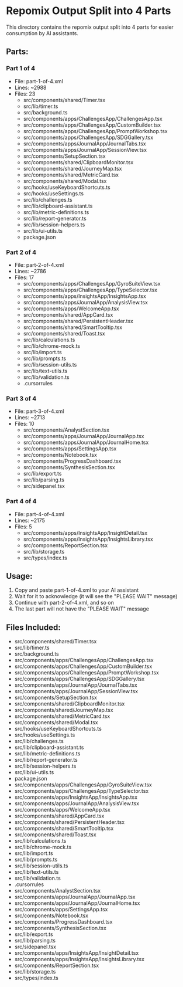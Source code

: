# Repomix Output Split into 4 Parts

This directory contains the repomix output split into 4 parts for easier consumption by AI assistants.

## Parts:
### Part 1 of 4
- File: part-1-of-4.xml
- Lines: ~2988
- Files: 23
  - src/components/shared/Timer.tsx
  - src/lib/timer.ts
  - src/background.ts
  - src/components/apps/ChallengesApp/ChallengesApp.tsx
  - src/components/apps/ChallengesApp/CustomBuilder.tsx
  - src/components/apps/ChallengesApp/PromptWorkshop.tsx
  - src/components/apps/ChallengesApp/SDGGallery.tsx
  - src/components/apps/JournalApp/JournalTabs.tsx
  - src/components/apps/JournalApp/SessionView.tsx
  - src/components/SetupSection.tsx
  - src/components/shared/ClipboardMonitor.tsx
  - src/components/shared/JourneyMap.tsx
  - src/components/shared/MetricCard.tsx
  - src/components/shared/Modal.tsx
  - src/hooks/useKeyboardShortcuts.ts
  - src/hooks/useSettings.ts
  - src/lib/challenges.ts
  - src/lib/clipboard-assistant.ts
  - src/lib/metric-definitions.ts
  - src/lib/report-generator.ts
  - src/lib/session-helpers.ts
  - src/lib/ui-utils.ts
  - package.json

### Part 2 of 4
- File: part-2-of-4.xml
- Lines: ~2786
- Files: 17
  - src/components/apps/ChallengesApp/GyroSuiteView.tsx
  - src/components/apps/ChallengesApp/TypeSelector.tsx
  - src/components/apps/InsightsApp/InsightsApp.tsx
  - src/components/apps/JournalApp/AnalysisView.tsx
  - src/components/apps/WelcomeApp.tsx
  - src/components/shared/AppCard.tsx
  - src/components/shared/PersistentHeader.tsx
  - src/components/shared/SmartTooltip.tsx
  - src/components/shared/Toast.tsx
  - src/lib/calculations.ts
  - src/lib/chrome-mock.ts
  - src/lib/import.ts
  - src/lib/prompts.ts
  - src/lib/session-utils.ts
  - src/lib/text-utils.ts
  - src/lib/validation.ts
  - .cursorrules

### Part 3 of 4
- File: part-3-of-4.xml
- Lines: ~2713
- Files: 10
  - src/components/AnalystSection.tsx
  - src/components/apps/JournalApp/JournalApp.tsx
  - src/components/apps/JournalApp/JournalHome.tsx
  - src/components/apps/SettingsApp.tsx
  - src/components/Notebook.tsx
  - src/components/ProgressDashboard.tsx
  - src/components/SynthesisSection.tsx
  - src/lib/export.ts
  - src/lib/parsing.ts
  - src/sidepanel.tsx

### Part 4 of 4
- File: part-4-of-4.xml
- Lines: ~2175
- Files: 5
  - src/components/apps/InsightsApp/InsightDetail.tsx
  - src/components/apps/InsightsApp/InsightsLibrary.tsx
  - src/components/ReportSection.tsx
  - src/lib/storage.ts
  - src/types/index.ts


## Usage:
1. Copy and paste part-1-of-4.xml to your AI assistant
2. Wait for it to acknowledge (it will see the "PLEASE WAIT" message)
3. Continue with part-2-of-4.xml, and so on
4. The last part will not have the "PLEASE WAIT" message

## Files Included:
- src/components/shared/Timer.tsx
- src/lib/timer.ts
- src/background.ts
- src/components/apps/ChallengesApp/ChallengesApp.tsx
- src/components/apps/ChallengesApp/CustomBuilder.tsx
- src/components/apps/ChallengesApp/PromptWorkshop.tsx
- src/components/apps/ChallengesApp/SDGGallery.tsx
- src/components/apps/JournalApp/JournalTabs.tsx
- src/components/apps/JournalApp/SessionView.tsx
- src/components/SetupSection.tsx
- src/components/shared/ClipboardMonitor.tsx
- src/components/shared/JourneyMap.tsx
- src/components/shared/MetricCard.tsx
- src/components/shared/Modal.tsx
- src/hooks/useKeyboardShortcuts.ts
- src/hooks/useSettings.ts
- src/lib/challenges.ts
- src/lib/clipboard-assistant.ts
- src/lib/metric-definitions.ts
- src/lib/report-generator.ts
- src/lib/session-helpers.ts
- src/lib/ui-utils.ts
- package.json
- src/components/apps/ChallengesApp/GyroSuiteView.tsx
- src/components/apps/ChallengesApp/TypeSelector.tsx
- src/components/apps/InsightsApp/InsightsApp.tsx
- src/components/apps/JournalApp/AnalysisView.tsx
- src/components/apps/WelcomeApp.tsx
- src/components/shared/AppCard.tsx
- src/components/shared/PersistentHeader.tsx
- src/components/shared/SmartTooltip.tsx
- src/components/shared/Toast.tsx
- src/lib/calculations.ts
- src/lib/chrome-mock.ts
- src/lib/import.ts
- src/lib/prompts.ts
- src/lib/session-utils.ts
- src/lib/text-utils.ts
- src/lib/validation.ts
- .cursorrules
- src/components/AnalystSection.tsx
- src/components/apps/JournalApp/JournalApp.tsx
- src/components/apps/JournalApp/JournalHome.tsx
- src/components/apps/SettingsApp.tsx
- src/components/Notebook.tsx
- src/components/ProgressDashboard.tsx
- src/components/SynthesisSection.tsx
- src/lib/export.ts
- src/lib/parsing.ts
- src/sidepanel.tsx
- src/components/apps/InsightsApp/InsightDetail.tsx
- src/components/apps/InsightsApp/InsightsLibrary.tsx
- src/components/ReportSection.tsx
- src/lib/storage.ts
- src/types/index.ts
